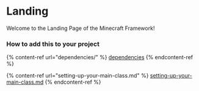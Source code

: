 # Landing

Welcome to the Landing Page of the Minecraft Framework!



### How to add this to your project

{% content-ref url="dependencies/" %}
[dependencies](dependencies/)
{% endcontent-ref %}

{% content-ref url="setting-up-your-main-class.md" %}
[setting-up-your-main-class.md](setting-up-your-main-class.md)
{% endcontent-ref %}
